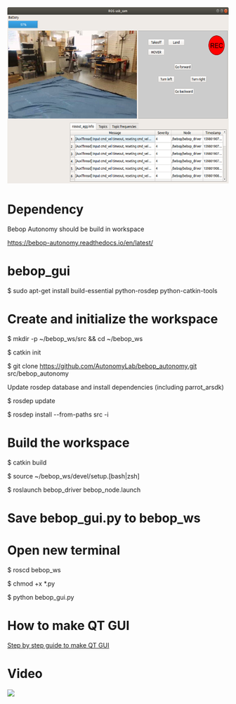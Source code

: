 <img src="/image/GUI.png" width="600" height="400">



# Dependency

Bebop Autonomy should be build in workspace

https://bebop-autonomy.readthedocs.io/en/latest/

# bebop_gui

$ sudo apt-get install build-essential python-rosdep python-catkin-tools

# Create and initialize the workspace
$ mkdir -p ~/bebop_ws/src && cd ~/bebop_ws

$ catkin init

$ git clone https://github.com/AutonomyLab/bebop_autonomy.git src/bebop_autonomy

Update rosdep database and install dependencies (including parrot_arsdk)

$ rosdep update

$ rosdep install --from-paths src -i

# Build the workspace
$ catkin build

$ source ~/bebop_ws/devel/setup.[bash|zsh]

$ roslaunch bebop_driver bebop_node.launch

# Save bebop_gui.py to bebop_ws

# Open new terminal
$ roscd bebop_ws

$ chmod +x *.py

$ python bebop_gui.py

# How to make QT GUI

[Step by step guide to make QT GUI](https://github.com/LTU-CEG/bebop_gui/blob/master/presentation/step-by-step-guide.pdf)

# Video


![](/video/GUI.gif)
